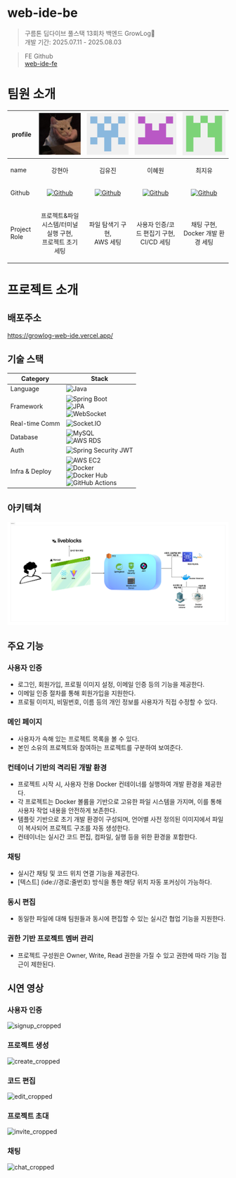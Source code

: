 # web-ide-be
> 구름톤 딥다이브 풀스택 13회차 백엔드 GrowLog🌱 <br>
> 개발 기간: 2025.07.11 - 2025.08.03

> FE Github <br>
> [web-ide-fe](https://github.com/GROWLOG-youtube-mockup/web-ide-fe)

# 팀원 소개

 profile  | ![img_1.png](readmeImage/profile/img_1.png)                                                                                   | ![img.png](readmeImage/profile/img.png)                                                                             | ![img_2.png](readmeImage/profile/img_2.png)                                                                       |![img_3.png](readmeImage/profile/img_3.png)
-----|-------------------------------------------------------------------------------------------------------------------------------|---------------------------------------------------------------------------------------------------------------------|-------------------------------------------------------------------------------------------------------------------|---
 name| <p align="center">강현아 </p>                                                                                                    | <p align="center">김유진</p>                                                                                           | <p align="center">이혜원</p>                                                                                         |<p align="center">최지유</p>
Github| <p align="center">[![Github](https://img.shields.io/badge/hyuneeekang-black?logo=github)](https://github.com/hyuneeekang)</p> | <p align="center">[![Github](https://img.shields.io/badge/yuj118-black?logo=github)](https://github.com/yuj118)</p> | <p align="center">[![Github](https://img.shields.io/badge/hyew0-black?logo=github)](https://github.com/hyew0)</p> | <p align="center">[![Github](https://img.shields.io/badge/Jiyu-black?logo=github)](https://github.com/cherish0-0)</p> |
Project Role| <p align="center">프로젝트&파일 시스템/터미널 실행 구현,<br/>프로젝트 초기 세팅</p>                                                                   | <p align="center">파일 탐색기 구현,<br> AWS 세팅</p>                                                                         | <p align="center">사용자 인증/코드 편집기 구현,<br> CI/CD 세팅</p>                                                              | <p align="center">채팅 구현,<br> Docker 개발 환경 세팅</p>

# 프로젝트 소개

## 배포주소
https://growlog-web-ide.vercel.app/

## 기술 스택
| Category       | Stack                                                                                             |
|----------------|---------------------------------------------------------------------------------------------------|
| Language       | ![Java](https://img.shields.io/badge/Java-21-007396?logo=java)                                    |
| Framework      | ![Spring Boot](https://img.shields.io/badge/Spring%20Boot-3.2.5-6DB33F?logo=springboot) <br> ![JPA](https://img.shields.io/badge/Spring%20Data%20JPA-ORM-59666C?logo=spring) <br> ![WebSocket](https://img.shields.io/badge/Spring%20WebSocket-RealTime-6DB33F?logo=spring) |
| Real-time Comm | ![Socket.IO](https://img.shields.io/badge/Socket.IO-RealTime-010101?logo=socket.io)               |
| Database       | ![MySQL](https://img.shields.io/badge/MySQL-개발용-4479A1?logo=mysql) <br> ![AWS RDS](https://img.shields.io/badge/AWS%20RDS-운영용-527FFF?logo=amazonaws) |
| Auth           | ![Spring Security JWT](https://img.shields.io/badge/Security-JWT-000000?logo=springsecurity)     |
| Infra & Deploy | ![AWS EC2](https://img.shields.io/badge/AWS%20EC2-Deploy-FF9900?logo=amazonaws) <br> ![Docker](https://img.shields.io/badge/Docker-Container-2496ED?logo=docker) <br> ![Docker Hub](https://img.shields.io/badge/Docker%20Hub-Image-2496ED?logo=docker) <br> ![GitHub Actions](https://img.shields.io/badge/GitHub%20Actions-CI/CD-2088FF?logo=githubactions) |


## 아키텍쳐
![아키텍쳐](readmeImage/architec.png)

## 주요 기능

### 사용자 인증
- 로그인, 회원가입, 프로필 이미지 설정, 이메일 인증 등의 기능을 제공한다.
- 이메일 인증 절차를 통해 회원가입을 지원한다.
- 프로필 이미지, 비밀번호, 이름 등의 개인 정보를 사용자가 직접 수정할 수 있다.

### 메인 페이지
- 사용자가 속해 있는 프로젝트 목록을 볼 수 있다.
- 본인 소유의 프로젝트와 참여하는 프로젝트를 구분하여 보여준다.

### 컨테이너 기반의 격리된 개발 환경
- 프로젝트 시작 시, 사용자 전용 Docker 컨테이너를 실행하여 개발 환경을 제공한다.
- 각 프로젝트는 Docker 볼륨을 기반으로 고유한 파일 시스템을 가지며, 이를 통해 사용자 작업 내용을 안전하게 보존한다.
- 템플릿 기반으로 초기 개발 환경이 구성되며, 언어별 사전 정의된 이미지에서 파일이 복사되어 프로젝트 구조를 자동 생성한다.
- 컨테이너는 실시간 코드 편집, 컴파일, 실행 등을 위한 환경을 포함한다.

### 채팅
- 실시간 채팅 및 코드 위치 연결 기능을 제공한다.
- [텍스트] (ide://경로:줄번호) 방식을 통한 해당 위치 자동 포커싱이 가능하다.

### 동시 편집
- 동일한 파일에 대해 팀원들과 동시에 편집할 수 있는 실시간 협업 기능을 지원한다.

### 권한 기반 프로젝트 멤버 관리
- 프로젝트 구성원은 Owner, Write, Read 권한을 가질 수 있고 권한에 따라 기능 접근이 제한된다.

## 시연 영상

### 사용자 인증
![signup_cropped](https://github.com/user-attachments/assets/aa6dab76-4a2b-427f-9524-326a3d25c646)

### 프로젝트 생성
![create_cropped](https://github.com/user-attachments/assets/b2c8eea6-6edb-4acc-8dbb-a73f30550dd1)


### 코드 편집
![edit_cropped](https://github.com/user-attachments/assets/20f9c931-f01e-43d7-8bfe-b5aa4c70f9cd)


### 프로젝트 초대
![invite_cropped](https://github.com/user-attachments/assets/f20a1c4f-d2bd-4a14-8005-35b1c98b7901)


### 채팅
![chat_cropped](https://github.com/user-attachments/assets/006fa4db-9fc4-4bb3-9cf2-d9830842342c)

